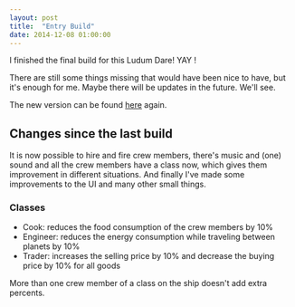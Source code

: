 ```yaml
---
layout: post
title:  "Entry Build"
date: 2014-12-08 01:00:00
---
```

I finished the final build for this Ludum Dare! YAY !

There are still some things missing that would have been nice to have, but it's enough for me. Maybe there will be updates in the future. We'll see.

The new version can be found [here](http://ld31.lhoe.de/) again.

## Changes since the last build
It is now possible to hire and fire crew members, there's music and (one) sound and all the crew members have a class now, which gives them improvement in different situations. And finally I've made some improvements to the UI and many other small things.

### Classes
* Cook: reduces the food consumption of the crew members by 10%
* Engineer: reduces the energy consumption while traveling between planets by 10%
* Trader: increases the selling price by 10% and decrease the buying price by 10% for all goods

More than one crew member of a class on the ship doesn't add extra percents.
